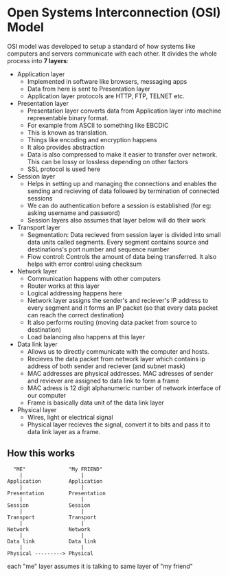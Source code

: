 # Open Systems Interconnection (OSI) Model

OSI model was developed to setup a standard of how systems like computers and servers communicate with each other.
It divides the whole process into **7 layers**:

- Application layer
  - Implemented in software like browsers, messaging apps
  - Data from here is sent to Presentation layer
  - Application layer protocols are HTTP, FTP, TELNET etc.
- Presentation layer
  - Presentation layer converts data from Application layer into machine representable binary format.
  - For example from ASCII to something like EBCDIC
  - This is known as translation.
  - Things like encoding and encryption happens
  - It also provides abstraction
  - Data is also compressed to make it easier to transfer over network. This can be lossy or lossless depending on other factors
  - SSL protocol is used here
- Session layer
  - Helps in setting up and managing the connections and enables the sending and recieving of data followed by termination of connected sessions
  - We can do authentication before a session is established (for eg: asking username and password)
  - Session layers also assumes that layer below will do their work
- Transport layer
  - Segmentation: Data recieved from session layer is divided into small data units called segments. 
    Every segment contains source and destinations's port number and sequence number
  - Flow control: Controls the amount of data being transferred.
    It also helps with error control using checksum 
- Network layer
  - Communication happens with other computers
  - Router works at this layer
  - Logical addressing happens here
  - Network layer assigns the sender's and reciever's IP address to every segment and it forms an IP packet (so that every data packet can reach the correct destination)
  - It also performs routing (moving data packet from source to destination)
  - Load balancing also happens at this layer
- Data link layer
  - Allows us to directly communicate with the computer and hosts.
  - Recieves the data packet from network layer which contains ip address of both sender and reciever (and subnet mask)
  - MAC addresses are physical addresses. MAC adresses of sender and reviever are assigned to data link to form a frame
  - MAC adress is 12 digit alphanumeric number of network interface of our computer
  - Frame is basically data unit of the data link layer
- Physical layer
  - Wires, light or electrical signal
  - Physical layer recieves the signal, convert it to bits and pass it to data link layer as a frame.

## How this works

```
  "ME"              "My FRIEND"
    |                   |
Application         Application
    |                   |
Presentation        Presentation
    |                   |
Session             Session
    |                   |
Transport           Transport
    |                   |
Network             Network
    |                   |
Data link           Data link
    |                   |
Physical ---------> Physical
```

each "me" layer assumes it is talking to same layer of "my friend"
